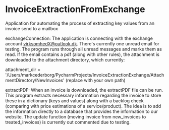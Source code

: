 # InvoiceExtractionFromExchange
Application for automating the process of extracting key values from an invoice send to a mailbox


exchangeConnection:
The application is connecting with the exchange account virksomhedX@outlook.dk. There's currently one unread email for testing. 
The program runs through all unread messages and marks them as read. If the email contains a pdf (along with other rules), 
the attachment is downloaded to the attachment directory, which currently:

attachment_dir = '/Users/markcederborg/PycharmProjects/InvoiceExtractionExchange/AttachmentDirectory/NewInvoices'
(replace with your own path)

extractPDF:
When an invoice is downloaded, the extractPDF file can be run. This program extracts necessary information regarding 
the invoice to store these in a dictionary (keys and values) along with a backlog check (comparing with price estimations
of a service/product). The idea is to add the information directly to a database that provides the information to our website.
The update function (moving invoice from new_invoices to treated_invoices) is currently out commented due to testing.

